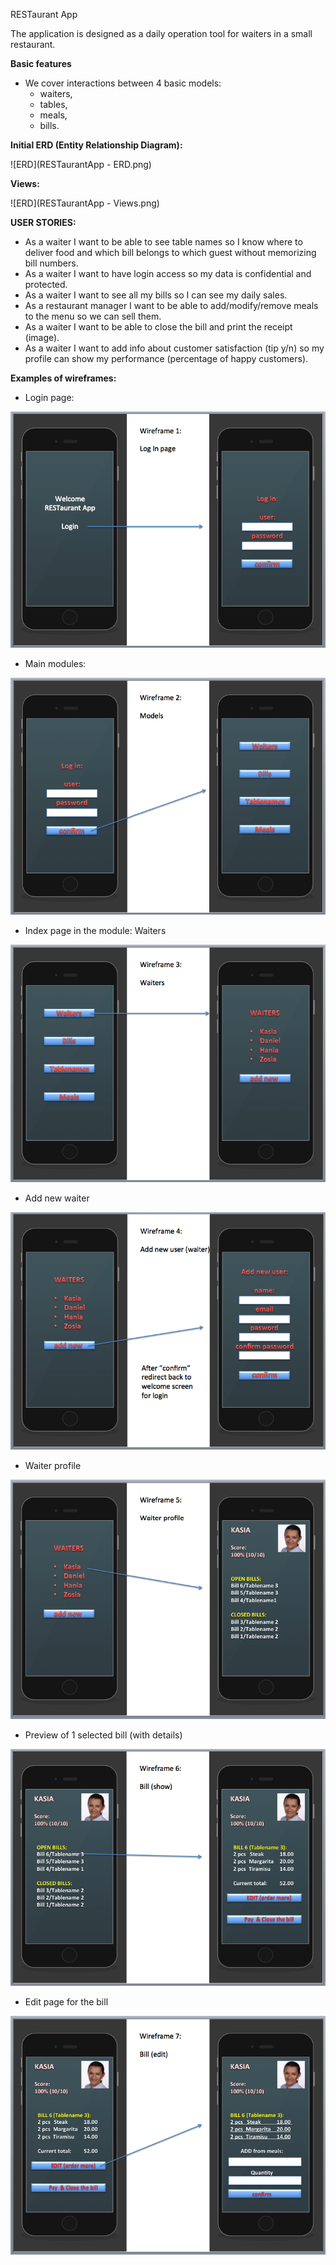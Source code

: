 RESTaurant App

The application is designed as a daily operation tool for waiters in a small restaurant.

**Basic features**

- We cover interactions between 4 basic models:
  - waiters,
  - tables,
  - meals,
  - bills.

**Initial ERD (Entity Relationship Diagram):**

  ![ERD](RESTaurantApp - ERD.png)

  **Views:**

  ![ERD](RESTaurantApp - Views.png)

**USER STORIES:**
- As a waiter I want to be able to see table names so I know where to deliver food and which bill belongs to which guest without memorizing bill numbers.
- As a waiter I want to have login access so my data is confidential and protected.
- As a waiter I want to see all my bills so I can see my daily sales.
- As a restaurant manager I want to be able to add/modify/remove meals to the menu so we can sell them.
- As a waiter I want to be able to close the bill and print the receipt (image).
- As a waiter I want to add info about customer satisfaction (tip y/n) so my profile can show my performance (percentage of happy customers).

**Examples of wireframes:**

- Login page:

![Wireframe 1](Wireframe-1-welcome.png)

- Main modules:

![Wireframe 2](Wireframe-2-models.png)

- Index page in the module: Waiters

![Wireframe 3](Wireframe-3-waiters.png)

- Add new waiter

![Wireframe 4](Wireframe-4-waiters-add_new.png)

- Waiter profile

![Wireframe 5](Wireframe-5-waiter-profile.png)

- Preview of 1 selected bill (with details)

![Wireframe 6](Wireframe-6-selected_bill.png)

- Edit page for the bill

![Wireframe 7](Wireframe-7-edit_bill.png)
